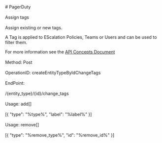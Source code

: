 <br>#     PagerDuty</br>
<br>Assign tags</br>
<br>Assign existing or new tags.

A Tag is applied to EScalation Policies, Teams or Users and can be used to filter them.

For more information see the [API Concepts Document](../../docs/CONCEPTS.md#tags)
</br>
<br>Method: Post</br>
<br>OperationID: createEntityTypeByIdChangeTags</br>
<br>EndPoint:</br>
<br>/{entity_type}/{id}/change_tags</br>
<br>Usage: add[]</br>
<br>[{
  "type": "%type%",
  "label": "%label%"
}]</br>
<br>Usage: remove[]</br>
<br>[{
  "type": "%remove_type%",
  "id": "%remove_id%"
}]</br>
